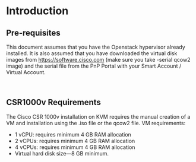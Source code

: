 # Introduction



## Pre-requisites

This document assumes that you have the Openstack hypervisor already installed. It is also assumed that you have downloaded the virtual disk images from https://software.cisco.com (make sure you take -serial qcow2 image) and the serial file from the PnP Portal with your Smart Account / Virtual Account.

<br>

## CSR1000v Requirements

The Cisco CSR 1000v installation on KVM requires the manual creation of a VM and installation using the .iso file or the qcow2 file. VM requirements:

- 1 vCPU: requires minimum 4 GB RAM allocation
- 2 vCPUs: requires minimum 4 GB RAM allocation
- 4 vCPUs: requires minimum 4 GB RAM allocation
- Virtual hard disk size—8 GB minimum.

